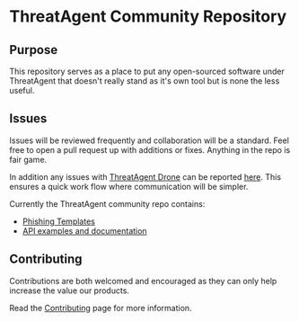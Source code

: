 # ThreatAgent Community Repository
## Purpose
This repository serves as a place to put any open-sourced software under
ThreatAgent that doesn't really stand as it's own tool but is none the
less useful.

## Issues
Issues will be reviewed frequently and collaboration will be a standard.
Feel free to open a pull request up with additions or fixes. Anything in
the repo is fair game.

In addition any issues with [ThreatAgent Drone](https://www.threatagent.com)
can be reported [here](https://github.com/threatagent/community/issues).
This ensures a quick work flow where communication will be simpler.

Currently the ThreatAgent community repo contains: 
* [Phishing Templates](phishing/templates)
* [API examples and documentation](api)

## Contributing
Contributions are both welcomed and encouraged as they can only help
increase the value our products.

Read the [Contributing](CONTRIBUTING.md) page for more information.
